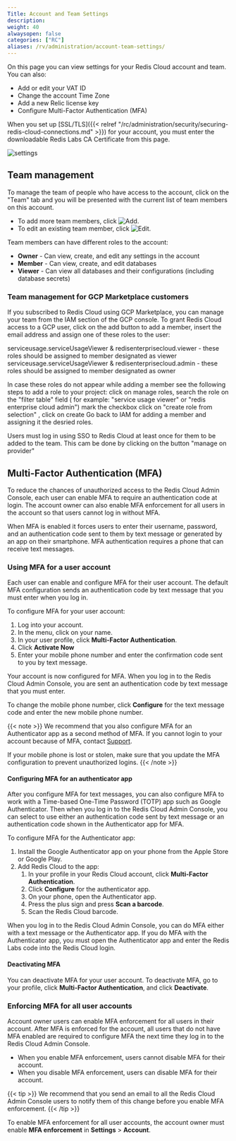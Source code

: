 ```yaml
---
Title: Account and Team Settings
description:
weight: 40
alwaysopen: false
categories: ["RC"]
aliases: /rv/administration/account-team-settings/
---
```

On this page you can view settings for your Redis Cloud account and team.
You can also:

- Add or edit your VAT ID
- Change the account Time Zone
- Add a new Relic license key
- Configure Multi-Factor Authentication (MFA)

When you set up [SSL/TLS]({{< relref "/rc/administration/security/securing-redis-cloud-connections.md" >}}) for your account,
you must enter the downloadable Redis Labs CA Certificate from this page.

![settings](/images/rc/settings.png)

## Team management

To manage the team of people who have access to the account, click on
the "Team" tab and you will be presented with the current list of team
members on this account.

- To add more team members, click ![Add](/images/rs/icon_add.png#no-click "Add").
- To edit an existing team member, click ![Edit](/images/rc/icon_edit.png#no-click "Edit").

Team members can have different roles to the account:

- **Owner** - Can view, create, and edit any settings in the account
- **Member** - Can view, create, and edit databases
- **Viewer** - Can view all databases and their configurations (including database secrets)

### Team management for GCP Marketplace customers

If you subscribed to Redis Cloud using GCP Marketplace, you can manage your team from the IAM section of the GCP console.
To grant Redis Cloud access to a GCP user, 
click on the add button to add a member, insert the email address and assign one of these roles to the user:

 serviceusage.serviceUsageViewer & redisenterprisecloud.viewer - these roles should be assigned to member designated as viewer
 serviceusage.serviceUsageViewer & redisenterprisecloud.admin -  these roles should be assigned to member designated as owner
 
In case these roles do not appear while adding a member see the following steps to add a role to your project:
click on manage roles, 
search the role on the "filter table" field ( for example: "service usage viewer" or "redis enterprise cloud admin")
mark the checkbox
click on "create role from selection" , click on create
Go back to IAM for adding a member and assigning it the desried roles.

Users must log in using SSO to Redis Cloud at least once for them to be added to the team.
This cam be done by clicking on the button "manage on provider" 

## Multi-Factor Authentication (MFA)

To reduce the chances of unauthorized access to the Redis Cloud Admin Console, each user can enable MFA to require an authentication code at login.
The account owner can also enable MFA enforcement for all users in the account so that users cannot log in without MFA.

When MFA is enabled it forces users to enter their username, password, and an authentication code sent to them by text message or generated by an app on their smartphone. MFA authentication requires a phone that can receive text messages.

### Using MFA for a user account

Each user can enable and configure MFA for their user account.
The default MFA configuration sends an authentication code by text message that you must enter when you log in.

To configure MFA for your user account:

1. Log into your account.
2. In the menu, click on your name.
3. In your user profile, click **Multi-Factor Authentication**.
4. Click **Activate Now**
5. Enter your mobile phone number and enter the confirmation code sent to you by text message.

Your account is now configured for MFA.
When you log in to the Redis Cloud Admin Console, you are sent an authentication code by text message that you must enter.

To change the mobile phone number, click **Configure** for the text message code and enter the new mobile phone number.

{{< note >}}
We recommend that you also configure MFA for an Authenticator app as a second method of MFA.
If you cannot login to your account because of MFA, contact [Support](https://support.redislabs.com).

If your mobile phone is lost or stolen, make sure that you update the MFA configuration to prevent unauthorized logins.
{{< /note >}}

#### Configuring MFA for an authenticator app

After you configure MFA for text messages, you can also configure MFA to work with a Time-based One-Time Password (TOTP) app such as Google Authenticator.
Then when you log in to the Redis Cloud Admin Console, you can select to use either an authentication code sent by text message or an authentication code shown in the Authenticator app for MFA.

To configure MFA for the Authenticator app:

1. Install the Google Authenticator app on your phone from the Apple Store or Google Play.
1. Add Redis Cloud to the app:
    1. In your profile in your Redis Cloud account, click **Multi-Factor Authentication**.
    1. Click **Configure** for the authenticator app.
    1. On your phone, open the Authenticator app.
    1. Press the plus sign and press **Scan a barcode**.
    1. Scan the Redis Cloud barcode.

When you log in to the Redis Cloud Admin Console, you can do MFA either with a text message or the Authenticator app.
If you do MFA with the Authenticator app, you must open the Authenticator app and enter the Redis Labs code into the Redis Cloud login.

#### Deactivating MFA

You can deactivate MFA for your user account. To deactivate MFA, go to your profile, click **Multi-Factor Authentication**, and click **Deactivate**.

### Enforcing MFA for all user accounts

Account owner users can enable MFA enforcement for all users in their account.
After MFA is enforced for the account, all users that do not have MFA enabled are required to configure MFA the next time they log in to the Redis Cloud Admin Console.

- When you enable MFA enforcement, users cannot disable MFA for their account.
- When you disable MFA enforcement, users can disable MFA for their account.

{{< tip >}}
We recommend that you send an email to all the Redis Cloud Admin Console users to notify them of this change before you enable MFA enforcement.
{{< /tip >}}

To enable MFA enforcement for all user accounts, the account owner must enable **MFA enforcement** in **Settings** > **Account**.
